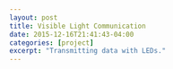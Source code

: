 ```yaml
---
layout: post
title: Visible Light Communication
date: 2015-12-16T21:41:43-04:00
categories: [project]
excerpt: "Transmitting data with LEDs."
---
```

